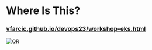 <!-- .slide: class="center" -->
# Where Is This?

### [vfarcic.github.io/devops23/workshop-eks.html](http://vfarcic.github.io/devops23/workshop-eks.html)

![QR](img/address-qr-eks.png)